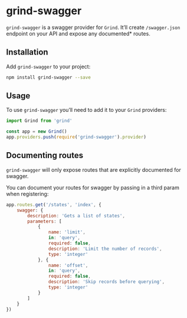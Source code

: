 # grind-swagger

`grind-swagger` is a swagger provider for `Grind`.  It’ll create `/swagger.json` endpoint on your API and expose any documented* routes.

## Installation

Add `grind-swagger` to your project:

```bash
npm install grind-swagger --save
```

## Usage

To use `grind-swagger` you’ll need to add it to your `Grind` providers:

```js
import Grind from 'grind'

const app = new Grind()
app.providers.push(require('grind-swagger').provider)
```

## Documenting routes

`grind-swagger` will only expose routes that are explicitly documented for swagger.

You can document your routes for swagger by passing in a third param when registering:

```js
app.routes.get('/states', 'index', {
	swagger: {
		description: 'Gets a list of states',
		parameters: [
			{
				name: 'limit',
				in: 'query',
				required: false,
				description: 'Limit the number of records',
				type: 'integer'
			}, {
				name: 'offset',
				in: 'query',
				required: false,
				description: 'Skip records before querying',
				type: 'integer'
			}
		]
	}
})
```

